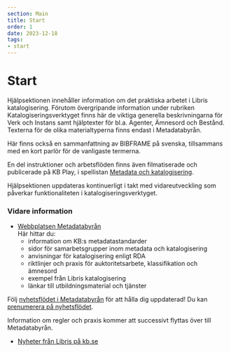 ```yaml
---
section: Main
title: Start
order: 1
date: 2023-12-18
tags:
- start
---
```


# Start

Hjälpsektionen innehåller information om det praktiska arbetet i Libris katalogisering. Förutom övergripande information under rubriken 
Katalogiseringsverktyget finns här de viktiga generella beskrivningarna för Verk och Instans samt hjälptexter för bl.a. Agenter, Ämnesord och Bestånd. Texterna för de olika materialtyperna finns endast i Metadatabyrån.

Här finns också en sammanfattning av BIBFRAME på svenska, tillsammans med en kort parlör för de vanligaste termerna. 

En del instruktioner och arbetsflöden finns även filmatiserade och publicerade på KB Play, i 
spellistan [Metadata och katalogisering](https://kbplay.mediaflowportal.com/folder/92013/). 

Hjälpsektionen uppdateras kontinuerligt i takt med vidareutveckling som påverkar funktionaliteten i katalogiseringsverktyget. 

### Vidare information
* [Webbplatsen Metadatabyrån](https://metadatabyran.kb.se/)  
Här hittar du:   
    * information om KB:s metadatastandarder
    * sidor för samarbetsgrupper inom metadata och katalogisering
    * anvisningar för katalogisering enligt RDA
    * riktlinjer och praxis för auktoritetsarbete, klassifikation och ämnesord
    * exempel från Libris katalogisering
    * länkar till utbildningsmaterial och tjänster

Följ [nyhetsflödet i Metadatabyrån](https://metadatabyran.kb.se/ovrigt/nyheter) för att hålla dig uppdaterad! Du kan [prenumerera på nyhetsflödet](https://metadatabyran.kb.se/ovrigt/nyheter).
    
Information om regler och praxis kommer att successivt flyttas över till Metadatabyrån.

* [Nyheter från Libris på kb.se](https://www.kb.se/samverkan-och-utveckling/libris.html)

